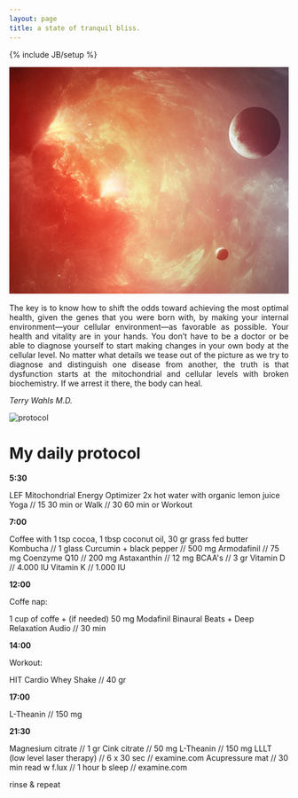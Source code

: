 ```yaml
---
layout: page
title: a state of tranquil bliss.
---
```

{% include JB/setup %}

![solar](https://raw.githubusercontent.com/clstrfcuk/clstrfcuk.github.io/master/images/solar.jpg "solar")

<p style='text-align: justify;'> The key is to know how to shift the odds toward achieving the most optimal health, given the genes that you were born with, by making your internal environment—your cellular environment—as favorable as possible. Your health and vitality are in your hands. You don’t have to be a doctor or be able to diagnose yourself to start making changes in your own body at the cellular level. No matter what details we tease out of the picture as we try to diagnose and distinguish one disease from another, the truth is that dysfunction starts at the mitochondrial and cellular levels with broken biochemistry. If we arrest it there, the body can heal. </p>

*Terry Wahls M.D.*

![protocol](https://raw.githubusercontent.com/clstrfcuk/clstrfcuk.github.io/master/images/daily-protocol.jpg "protocol")

# My daily protocol

**5:30**

LEF Mitochondrial Energy Optimizer 2x
hot water with organic lemon juice
Yoga // 15 30 min or
Walk // 30 60 min or
Workout

**7:00**

Coffee with 1 tsp cocoa, 1 tbsp coconut oil, 30 gr grass fed butter
Kombucha // 1 glass
Curcumin + black pepper // 500 mg
Armodafinil // 75 mg
Coenzyme Q10  // 200 mg
Astaxanthin  // 12 mg
BCAA's  // 3 gr
Vitamin D // 4.000 IU
Vitamin K // 1.000 IU

**12:00**

Coffe nap:

1 cup of coffe + (if needed) 50 mg Modafinil
Binaural Beats + Deep Relaxation Audio // 30 min

**14:00**

Workout:

HIT
Cardio
Whey Shake // 40 gr

**17:00**

L-Theanin // 150 mg

**21:30**

Magnesium citrate // 1 gr
Cink citrate // 50 mg
L-Theanin // 150 mg
LLLT (low level laser therapy) // 6 x 30 sec // examine.com
Acupressure mat // 30 min
read w f.lux  // 1 hour b sleep // examine.com

rinse & repeat